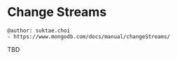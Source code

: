 # Change Streams

```
@author: suktae.choi
- https://www.mongodb.com/docs/manual/changeStreams/
```

TBD